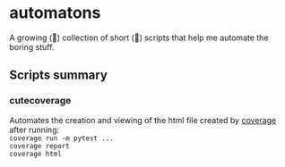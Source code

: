 # automatons
A growing (🤞) collection of short (🤞) scripts that help me automate the boring stuff.

## Scripts summary

### cutecoverage 
Automates the creation and viewing of the html file created by [coverage](https://coverage.readthedocs.io/) after running:
\
`coverage run -m pytest ...`
\
`coverage report`
\
`coverage html`